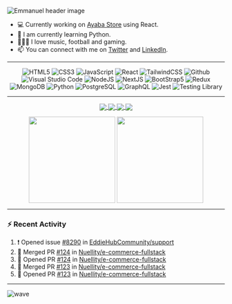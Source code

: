 ![Emmanuel header image](https://github.com/Nuellity/e-commerce-fullstack/assets/108362417/dad667b1-ea02-4448-91ef-a935e55df612)


- 💻 Currently working on [Ayaba Store](https://github.com/Nuellity/e-commerce-fullstack) using React.
- 📝 I am currently learning Python.
- 🧘🏻‍♀️ I love music, football and gaming.
- 📫 You can connect with me on [Twitter](https://twitter.com/emmabhu) and [LinkedIn](https://www.linkedin.com/in/emmanuelabhulimhen/).
---
<p align="center">
<img alt="HTML5" src="https://img.shields.io/badge/html5-%23fca9ae.svg?style=for-the-badge&logo=html5&logoColor=140200"/>
<img alt="CSS3" src="https://img.shields.io/badge/css3-%23ffd2ce.svg?style=for-the-badge&logo=css3&logoColor=140200"/>
<img alt="JavaScript" src="https://img.shields.io/badge/javascript-%23e4626b.svg?style=for-the-badge&logo=javascript&logoColor=%23F7DF1E"/>
<img alt="React" src="https://img.shields.io/badge/react-%23f2ca61.svg?style=for-the-badge&logo=react&logoColor=%2361DAFB"/>
<img alt="TailwindCSS" src="https://img.shields.io/badge/tailwind css-%23fca9ae.svg?style=for-the-badge&logo=tailwind-css&logoColor=140200"/>
<img alt="Github" src="https://img.shields.io/badge/github-%23e4626b.svg?style=for-the-badge&logo=github&logoColor=140200"/>
<img alt="Visual Studio Code" src="https://img.shields.io/badge/Visual Studio Code-f2ca61.svg?style=for-the-badge&logo=visual-studio-code&logoColor=140200"/>
<img alt="NodeJS" src="https://img.shields.io/badge/NodeJS-%23ffd2ce.svg?style=for-the-badge&logo=nodedotjs&logoColor=140200" />
<img alt="NextJS" src="https://img.shields.io/badge/NextJS-%23e4626b.svg?style=for-the-badge&logo=nextdotjs&logoColor=%23F7DF1E"/>
<img alt="BootStrap5" src="https://img.shields.io/badge/Bootstrap5-%23f2ca61.svg?style=for-the-badge&logo=bootstrap&logoColor=140200"/>
<img alt="Redux" src="https://img.shields.io/badge/redux-%23fca9ae.svg?style=for-the-badge&logo=redux&logoColor=140200"/>
<img alt="MongoDB" src="https://img.shields.io/badge/MongoDb-%23e4626b.svg?style=for-the-badge&logo=mongodb&logoColor=140200"/>
<img alt="Python" src="https://img.shields.io/badge/Python-f2ca61.svg?style=for-the-badge&logo=python&logoColor=140200"/>
<img alt="PostgreSQL" src="https://img.shields.io/badge/PostgreSQL-%23ffd2ce.svg?style=for-the-badge&logo=postgresql&logoColor=140200" />
<img alt="GraphQL" src="https://img.shields.io/badge/GraphQL-%23e4626b.svg?style=for-the-badge&logo=graphql&logoColor=140200"/>
<img alt="Jest" src="https://img.shields.io/badge/Jest-f2ca61.svg?style=for-the-badge&logo=jest&logoColor=140200"/>
<img alt="Testing Library" src="https://img.shields.io/badge/TestingLibrary-%23ffd2ce.svg?style=for-the-badge&logo=testinglibrary&logoColor=140200" />
</p>

---

<p align="center">
<a href="https://github.com/Nuellity/web3-lotterydapp">
  <img align="center" src="https://github-readme-stats.vercel.app/api/pin/?username=Nuellity&repo=web3-lotterydapp" />
</a>
  <a href="https://github.com/Nuellity/e-commerce-fullstack">
  <img align="center" src="https://github-readme-stats.vercel.app/api/pin/?username=Nuellity&repo=e-commerce-fullstack" />
</a>
  </a>
  <a href="https://github.com/Nuellity/metaverse-landing-page">
  <img align="center" src="https://github-readme-stats.vercel.app/api/pin/?username=Nuellity&repo=metaverse-landing-page" />
</a>
<a href="https://github.com/Nuellity/Threejs-AI-React">
  <img align="center" src="https://github-readme-stats.vercel.app/api/pin/?username=Nuellity&repo=Threejs-AI-React" />
</a>
</p>
<p align="center">
  <img align="center" height=200 align="center" src="https://github-readme-stats.vercel.app/api?username=Nuellity" />
  <img align="center" height=200 align="center" src="https://github-readme-stats.vercel.app/api/top-langs?username=Nuellity&layout=compact&langs_count=8&card_width=220" />
</p>

---

### :zap: Recent Activity

<!--START_SECTION:activity-->
1. ❗ Opened issue [#8290](https://github.com/EddieHubCommunity/support/issues/8290) in [EddieHubCommunity/support](https://github.com/EddieHubCommunity/support)
2. 🎉 Merged PR [#124](https://github.com/Nuellity/e-commerce-fullstack/pull/124) in [Nuellity/e-commerce-fullstack](https://github.com/Nuellity/e-commerce-fullstack)
3. 💪 Opened PR [#124](https://github.com/Nuellity/e-commerce-fullstack/pull/124) in [Nuellity/e-commerce-fullstack](https://github.com/Nuellity/e-commerce-fullstack)
4. 🎉 Merged PR [#123](https://github.com/Nuellity/e-commerce-fullstack/pull/123) in [Nuellity/e-commerce-fullstack](https://github.com/Nuellity/e-commerce-fullstack)
5. 💪 Opened PR [#123](https://github.com/Nuellity/e-commerce-fullstack/pull/123) in [Nuellity/e-commerce-fullstack](https://github.com/Nuellity/e-commerce-fullstack)
<!--END_SECTION:activity-->

---

![wave](https://user-images.githubusercontent.com/29425781/154565641-d52e2a87-7a1b-4323-a9c0-57a853ca06ef.png)
